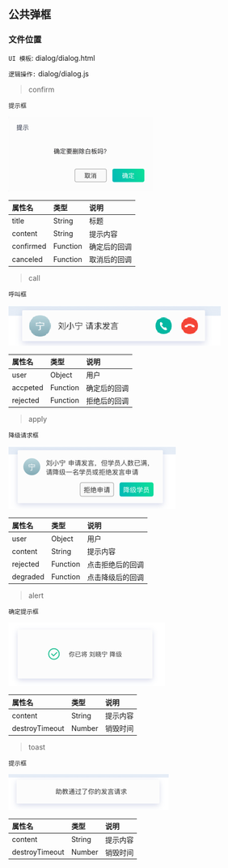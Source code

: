 ## 公共弹框

### 文件位置

`UI 模板`: dialog/dialog.html

`逻辑操作:` dialog/dialog.js

> confirm

`提示框`

![image](../image/confirm.png)

|  属性名      | 类型     | 说明     |
| :---------- | :------- | :------- |
| title | String | 标题 |
| content |  String | 提示内容 |
| confirmed |  Function | 确定后的回调 |
| canceled |  Function | 取消后的回调  |

> call

`呼叫框`

![image](../image/call.png)

|  属性名      | 类型     | 说明     |
| :---------- | :------- | :------- |
| user | Object | 用户 |
| accpeted |  Function | 确定后的回调 |
| rejected |  Function | 拒绝后的回调  |

> apply

`降级请求框`

![image](../image/apply.png)

|  属性名      | 类型     | 说明     |
| :---------- | :------- | :------- |
| user | Object | 用户 |
| content |  String | 提示内容 |
| rejected |  Function | 点击拒绝后的回调 |
| degraded |  Function | 点击降级后的回调  |

> alert

`确定提示框`

![image](../image/alert.png)

|  属性名      | 类型     | 说明     |
| :---------- | :------- | :------- |
| content |  String | 提示内容 |
| destroyTimeout |  Number | 销毁时间 |

> toast

`提示框`

![image](../image/toast.png)

|  属性名      | 类型     | 说明     |
| :---------- | :------- | :------- |
| content |  String | 提示内容 |
| destroyTimeout |  Number | 销毁时间 |